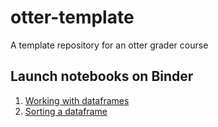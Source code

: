 # otter-template
A template repository for an otter grader course

## Launch notebooks on Binder

1. [Working with dataframes](https://mybinder.org/v2/gh/rsprouse/otter-template-student/HEAD?labpath=notebooks%2Fhw01.ipynb)
1. [Sorting a dataframe](https://mybinder.org/v2/gh/rsprouse/otter-template-student/HEAD?labpath=notebooks%2Fhw02.ipynb)
